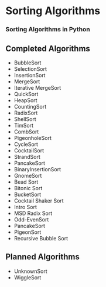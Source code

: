 # Sorting Algorithms

### Sorting Algorithms in Python

## Completed Algorithms
* BubbleSort
* SelectionSort
* InsertionSort
* MergeSort
* Iterative MergeSort
* QuickSort
* HeapSort
* CountingSort
* RadixSort
* ShellSort
* TimSort
* CombSort
* PigeonholeSort
* CycleSort
* CocktailSort
* StrandSort
* PancakeSort
* BinaryInsertionSort
* GnomeSort
* Bead Sort
* Bitonic Sort
* BucketSort
* Cocktail Shaker Sort
* Intro Sort
* MSD Radix Sort
* Odd-EvenSort
* PancakeSort
* PigeonSort
* Recursive Bubble Sort

## Planned Algorithms
* UnknownSort
* WiggleSort